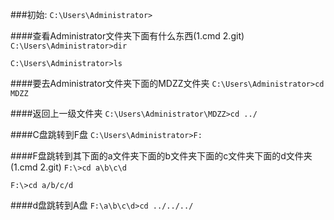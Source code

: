 ###初始:
`C:\Users\Administrator>`

####查看Administrator文件夹下面有什么东西(1.cmd  2.git)
`C:\Users\Administrator>dir`

`C:\Users\Administrator>ls`

####要去Administrator文件夹下面的MDZZ文件夹
`C:\Users\Administrator>cd MDZZ`

####返回上一级文件夹
`C:\Users\Administrator\MDZZ>cd ../`

####C盘跳转到F盘
`C:\Users\Administrator>F:`

####F盘跳转到其下面的a文件夹下面的b文件夹下面的c文件夹下面的d文件夹(1.cmd   2.git)
`F:\>cd a\b\c\d`

`F:\>cd a/b/c/d`

####d盘跳转到A盘
`F:\a\b\c\d>cd ../../../`